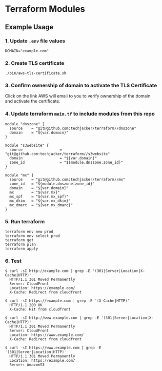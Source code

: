 # Terraform Modules


## Example Usage


### 1. Update `.env` file values
```Shell
DOMAIN="example.com"
```


### 2. Create TLS certificate
```Shell
./bin/aws-tls-certificate.sh
```


### 3. Confirm ownership of domain to activate the TLS Certificate
Click on the link AWS will email to you to verify ownership of the domain and activate the certificate.


### 4. Update terraform `main.tf` to include modules from this repo
```HCL
module "dnszone" {
  source    = "git@github.com:techjacker/terraform//dnszone"
  domain    = "${var.domain}"
}

module "s3website" {
  source    			 = "git@github.com:techjacker/terraform//s3website"
  domain    			 = "${var.domain}"
  zone_id   			 = "${module.dnszone.zone_id}"
}

module "mx" {
  source    = "git@github.com:techjacker/terraform//mx"
  zone_id   = "${module.dnszone.zone_id}"
  domain    = "${var.domain}"
  mx        = "${var.mx}"
  mx_spf    = "${var.mx_spf}"
  mx_dkim   = "${var.mx_dkim}"
  mx_dmarc  = "${var.mx_dmarc}"
}
```


### 5. Run terraform

```Shell
terraform env new prod
terraform env select prod
terraform get
terraform plan
terraform apply
```


### 6. Test
```Shell
$ curl -sI http://example.com | grep -E '(301|Server|Location|X-Cache|HTTP)'
  HTTP/1.1 301 Moved Permanently
  Server: CloudFront
  Location: https://example.com/
  X-Cache: Redirect from cloudfront

$ curl -sI https://example.com | grep -E '(X-Cache|HTTP)'
  HTTP/1.1 200 OK
  X-Cache: Hit from cloudfront

$ curl -sI http://www.example.com | grep -E '(301|Server|Location|X-Cache|HTTP)'
  HTTP/1.1 301 Moved Permanently
  Server: CloudFront
  Location: https://www.example.com/
  X-Cache: Redirect from cloudfront

$ curl -sI https://www.example.com | grep -E '(301|Server|Location|HTTP)'
  HTTP/1.1 301 Moved Permanently
  Location: https://example.com/
  Server: AmazonS3
```
